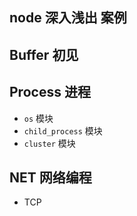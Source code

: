 ## node 深入浅出 案例



## Buffer 初见


## Process 进程

- `os` 模块
- `child_process` 模块
- `cluster` 模块

## NET 网络编程

- TCP
